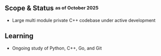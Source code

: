 ## Scope & Status <sup><sub>as of October 2025</sub></sup>

* Large multi module private C++ codebase under active development


## Learning

* Ongoing study of Python, C++, Go, and Git
